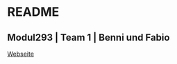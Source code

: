 # README #

## Modul293 | Team 1 | Benni und Fabio ##

[Webseite](http://fabiomueller.bplaced.net/)
